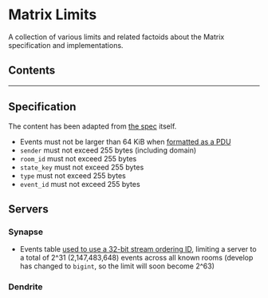# Matrix Limits

A collection of various limits and related factoids about the Matrix
specification and implementations.

## Contents

---

## Specification

The content has been adapted from [the
spec](https://spec.matrix.org/unstable/client-server-api/#size-limit) itself.

- Events must not be larger than 64 KiB when [formatted as a
  PDU](https://spec.matrix.org/unstable/server-server-api/#pdus)
- `sender` must not exceed 255 bytes (including domain)
- `room_id` must not exceed 255 bytes
- `state_key` must not exceed 255 bytes
- `type` must not exceed 255 bytes
- `event_id` must not exceed 255 bytes

## Servers

### Synapse

- Events table [used to use a 32-bit stream ordering
  ID](https://github.com/matrix-org/synapse/issues/8255), limiting a server to a
  total of 2^31 (2,147,483,648) events across all known rooms (develop has
  changed to `bigint`, so the limit will soon become 2^63)

### Dendrite
